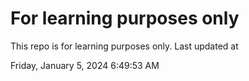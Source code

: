 # For learning purposes only
This repo is for learning purposes only.
Last updated at

Friday, January 5, 2024 6:49:53 AM

